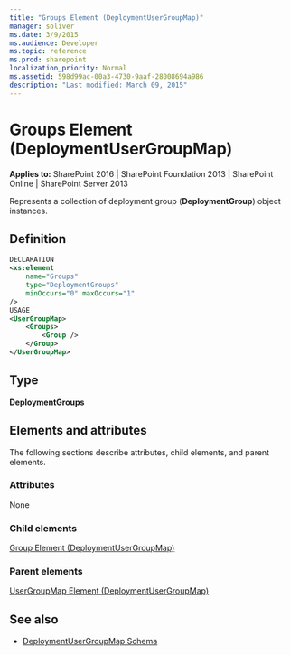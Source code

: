 ```yaml
---
title: "Groups Element (DeploymentUserGroupMap)"
manager: soliver
ms.date: 3/9/2015
ms.audience: Developer
ms.topic: reference
ms.prod: sharepoint
localization_priority: Normal
ms.assetid: 598d99ac-00a3-4730-9aaf-28008694a986
description: "Last modified: March 09, 2015"
---
```


# Groups Element (DeploymentUserGroupMap)

**Applies to:** SharePoint 2016 | SharePoint Foundation 2013 | SharePoint Online | SharePoint Server 2013
  
Represents a collection of deployment group (**DeploymentGroup**) object instances.

## Definition

```XML
DECLARATION
<xs:element 
    name="Groups" 
    type="DeploymentGroups" 
    minOccurs="0" maxOccurs="1" 
/>
USAGE
<UserGroupMap>
    <Groups>
        <Group />
    </Group>
</UserGroupMap>

```

## Type

**DeploymentGroups**
  
## Elements and attributes

The following sections describe attributes, child elements, and parent elements.

### Attributes

None
   
### Child elements

[Group Element (DeploymentUserGroupMap)](group-element-deploymentusergroupmap.md)
   
### Parent elements

[UserGroupMap Element (DeploymentUserGroupMap)](usergroupmap-element-deploymentusergroupmap.md)
   
## See also

- [DeploymentUserGroupMap Schema](deploymentusergroupmap-schema.md)

